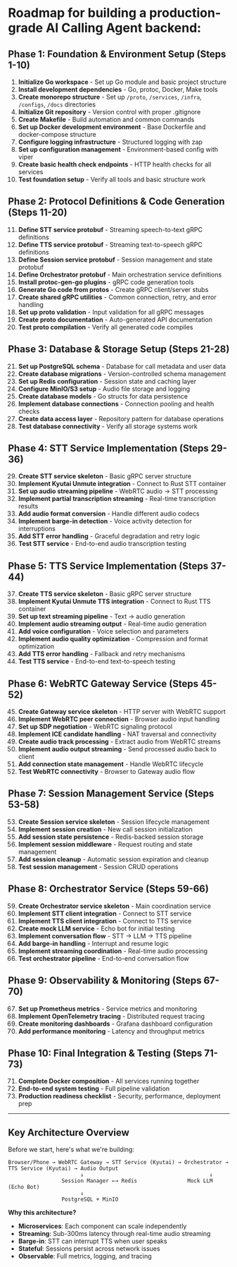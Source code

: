 # Roadmap for building a production-grade AI Calling Agent backend:

## Phase 1: Foundation & Environment Setup (Steps 1-10)
1. **Initialize Go workspace** - Set up Go module and basic project structure
2. **Install development dependencies** - Go, protoc, Docker, Make tools
3. **Create monorepo structure** - Set up `/proto`, `/services`, `/infra`, `/configs`, `/docs` directories
4. **Initialize Git repository** - Version control with proper .gitignore
5. **Create Makefile** - Build automation and common commands
6. **Set up Docker development environment** - Base Dockerfile and docker-compose structure
7. **Configure logging infrastructure** - Structured logging with zap
8. **Set up configuration management** - Environment-based config with viper
9. **Create basic health check endpoints** - HTTP health checks for all services
10. **Test foundation setup** - Verify all tools and basic structure work

## Phase 2: Protocol Definitions & Code Generation (Steps 11-20)
11. **Define STT service protobuf** - Streaming speech-to-text gRPC definitions
12. **Define TTS service protobuf** - Streaming text-to-speech gRPC definitions
13. **Define Session service protobuf** - Session management and state protobuf
14. **Define Orchestrator protobuf** - Main orchestration service definitions
15. **Install protoc-gen-go plugins** - gRPC code generation tools
16. **Generate Go code from protos** - Create gRPC client/server stubs
17. **Create shared gRPC utilities** - Common connection, retry, and error handling
18. **Set up proto validation** - Input validation for all gRPC messages
19. **Create proto documentation** - Auto-generated API documentation
20. **Test proto compilation** - Verify all generated code compiles

## Phase 3: Database & Storage Setup (Steps 21-28)
21. **Set up PostgreSQL schema** - Database for call metadata and user data
22. **Create database migrations** - Version-controlled schema management
23. **Set up Redis configuration** - Session state and caching layer
24. **Configure MinIO/S3 setup** - Audio file storage and logging
25. **Create database models** - Go structs for data persistence
26. **Implement database connections** - Connection pooling and health checks
27. **Create data access layer** - Repository pattern for database operations
28. **Test database connectivity** - Verify all storage systems work

## Phase 4: STT Service Implementation (Steps 29-36)
29. **Create STT service skeleton** - Basic gRPC server structure
30. **Implement Kyutai Unmute integration** - Connect to Rust STT container
31. **Set up audio streaming pipeline** - WebRTC audio → STT processing
32. **Implement partial transcription streaming** - Real-time transcription results
33. **Add audio format conversion** - Handle different audio codecs
34. **Implement barge-in detection** - Voice activity detection for interruptions
35. **Add STT error handling** - Graceful degradation and retry logic
36. **Test STT service** - End-to-end audio transcription testing

## Phase 5: TTS Service Implementation (Steps 37-44)
37. **Create TTS service skeleton** - Basic gRPC server structure
38. **Implement Kyutai Unmute TTS integration** - Connect to Rust TTS container
39. **Set up text streaming pipeline** - Text → audio generation
40. **Implement audio streaming output** - Real-time audio generation
41. **Add voice configuration** - Voice selection and parameters
42. **Implement audio quality optimization** - Compression and format optimization
43. **Add TTS error handling** - Fallback and retry mechanisms
44. **Test TTS service** - End-to-end text-to-speech testing

## Phase 6: WebRTC Gateway Service (Steps 45-52)
45. **Create Gateway service skeleton** - HTTP server with WebRTC support
46. **Implement WebRTC peer connection** - Browser audio input handling
47. **Set up SDP negotiation** - WebRTC signaling protocol
48. **Implement ICE candidate handling** - NAT traversal and connectivity
49. **Create audio track processing** - Extract audio from WebRTC streams
50. **Implement audio output streaming** - Send processed audio back to client
51. **Add connection state management** - Handle WebRTC lifecycle
52. **Test WebRTC connectivity** - Browser to Gateway audio flow

## Phase 7: Session Management Service (Steps 53-58)
53. **Create Session service skeleton** - Session lifecycle management
54. **Implement session creation** - New call session initialization
55. **Add session state persistence** - Redis-backed session storage
56. **Implement session middleware** - Request routing and state management
57. **Add session cleanup** - Automatic session expiration and cleanup
58. **Test session management** - Session CRUD operations

## Phase 8: Orchestrator Service (Steps 59-66)
59. **Create Orchestrator service skeleton** - Main coordination service
60. **Implement STT client integration** - Connect to STT service
61. **Implement TTS client integration** - Connect to TTS service
62. **Create mock LLM service** - Echo bot for initial testing
63. **Implement conversation flow** - STT → LLM → TTS pipeline
64. **Add barge-in handling** - Interrupt and resume logic
65. **Implement streaming coordination** - Real-time audio processing
66. **Test orchestrator pipeline** - End-to-end conversation flow

## Phase 9: Observability & Monitoring (Steps 67-70)
67. **Set up Prometheus metrics** - Service metrics and monitoring
68. **Implement OpenTelemetry tracing** - Distributed request tracing
69. **Create monitoring dashboards** - Grafana dashboard configuration
70. **Add performance monitoring** - Latency and throughput metrics

## Phase 10: Final Integration & Testing (Steps 71-73)
71. **Complete Docker composition** - All services running together
72. **End-to-end system testing** - Full pipeline validation
73. **Production readiness checklist** - Security, performance, deployment prep

---


## Key Architecture Overview

Before we start, here's what we're building:

```
Browser/Phone → WebRTC Gateway → STT Service (Kyutai) → Orchestrator → TTS Service (Kyutai) → Audio Output
                       ↓                                        ↓
                 Session Manager ←→ Redis                Mock LLM (Echo Bot)
                       ↓
                 PostgreSQL + MinIO
```

**Why this architecture?**
- **Microservices**: Each component can scale independently
- **Streaming**: Sub-300ms latency through real-time audio streaming
- **Barge-in**: STT can interrupt TTS when user speaks
- **Stateful**: Sessions persist across network issues
- **Observable**: Full metrics, logging, and tracing

